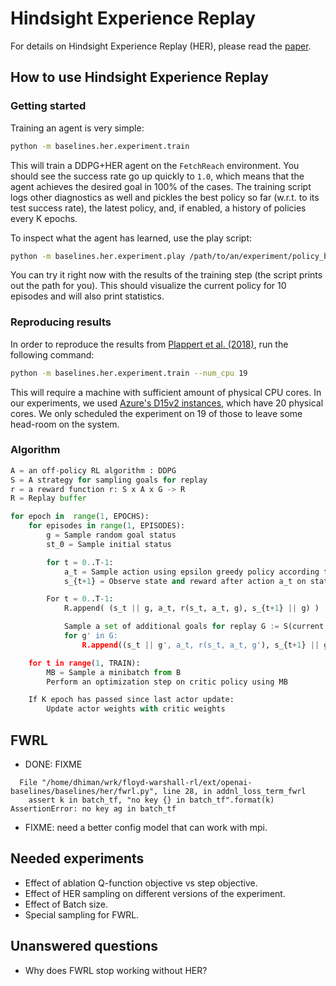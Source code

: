 # Hindsight Experience Replay
For details on Hindsight Experience Replay (HER), please read the [paper](https://arxiv.org/abs/1707.01495).

## How to use Hindsight Experience Replay

### Getting started
Training an agent is very simple:
```bash
python -m baselines.her.experiment.train
```
This will train a DDPG+HER agent on the `FetchReach` environment.
You should see the success rate go up quickly to `1.0`, which means that the agent achieves the
desired goal in 100% of the cases.
The training script logs other diagnostics as well and pickles the best policy so far (w.r.t. to its test success rate),
the latest policy, and, if enabled, a history of policies every K epochs.

To inspect what the agent has learned, use the play script:
```bash
python -m baselines.her.experiment.play /path/to/an/experiment/policy_best.pkl
```
You can try it right now with the results of the training step (the script prints out the path for you).
This should visualize the current policy for 10 episodes and will also print statistics.


### Reproducing results
In order to reproduce the results from [Plappert et al. (2018)](https://arxiv.org/abs/1802.09464), run the following command:
```bash
python -m baselines.her.experiment.train --num_cpu 19
```
This will require a machine with sufficient amount of physical CPU cores. In our experiments,
we used [Azure's D15v2 instances](https://docs.microsoft.com/en-us/azure/virtual-machines/linux/sizes),
which have 20 physical cores. We only scheduled the experiment on 19 of those to leave some head-room on the system.

### Algorithm

``` python
A = an off-policy RL algorithm : DDPG
S = A strategy for sampling goals for replay
r = a reward function r: S x A x G -> R
R = Replay buffer

for epoch in  range(1, EPOCHS):
    for episodes in range(1, EPISODES):
        g = Sample random goal status
        st_0 = Sample initial status

        for t = 0..T-1:
            a_t = Sample action using epsilon greedy policy according to actor policy
            s_{t+1} = Observe state and reward after action a_t on state s_t with goal g

        For t = 0..T-1:
            R.append( (s_t || g, a_t, r(s_t, a_t, g), s_{t+1} || g) )

            Sample a set of additional goals for replay G := S(current episode)
            for g' in G:
                R.append((s_t || g', a_t, r(s_t, a_t, g'), s_{t+1} || g') )

    for t in range(1, TRAIN):
        MB = Sample a minibatch from B
        Perform an optimization step on critic policy using MB

    If K epoch has passed since last actor update:
        Update actor weights with critic weights
```


## FWRL
* DONE: FIXME

```
  File "/home/dhiman/wrk/floyd-warshall-rl/ext/openai-baselines/baselines/her/fwrl.py", line 28, in addnl_loss_term_fwrl
    assert k in batch_tf, "no key {} in batch_tf".format(k)
AssertionError: no key ag in batch_tf
```
* FIXME: need a better config model that can work with mpi.

## Needed experiments
* Effect of ablation Q-function objective vs step objective.
* Effect of HER sampling on different versions of the experiment.
* Effect of Batch size.
* Special sampling for FWRL.

## Unanswered questions
* Why does FWRL stop working without HER?
